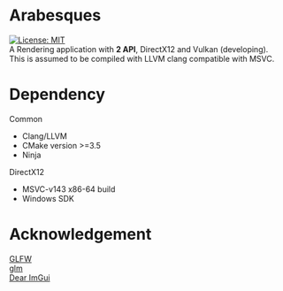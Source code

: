 # Arabesques
[![License: MIT](https://img.shields.io/badge/License-MIT-yellow.svg)](https://opensource.org/licenses/MIT)  
A Rendering application with **2 API**, DirectX12 and Vulkan (developing).  
This is assumed to be compiled with LLVM clang compatible with MSVC.

# Dependency
Common
- Clang/LLVM
- CMake version >=3.5  
- Ninja

DirectX12
- MSVC-v143 x86-64 build  
- Windows SDK

# Acknowledgement
[GLFW](https://www.glfw.org/)  
[glm](http://glm.g-truc.net/)  
[Dear ImGui](https://github.com/ocornut/imgui)